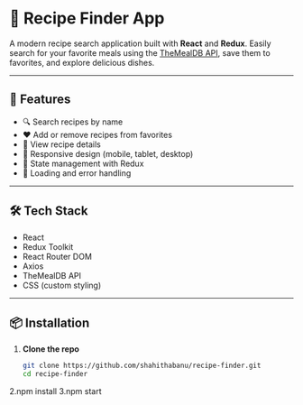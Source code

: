 # 🍲 Recipe Finder App

A modern recipe search application built with **React** and **Redux**. Easily search for your favorite meals using the [TheMealDB API](https://www.themealdb.com/), save them to favorites, and explore delicious dishes.

---

## 🚀 Features

- 🔍 Search recipes by name
- ❤️ Add or remove recipes from favorites
- 🧾 View recipe details
- 📱 Responsive design (mobile, tablet, desktop)
- 🧠 State management with Redux
- 🔄 Loading and error handling

---

## 🛠️ Tech Stack

- React
- Redux Toolkit
- React Router DOM
- Axios
- TheMealDB API
- CSS (custom styling)

---

## 📦 Installation

1. **Clone the repo**
   ```bash
   git clone https://github.com/shahithabanu/recipe-finder.git
   cd recipe-finder

2.npm install
3.npm start